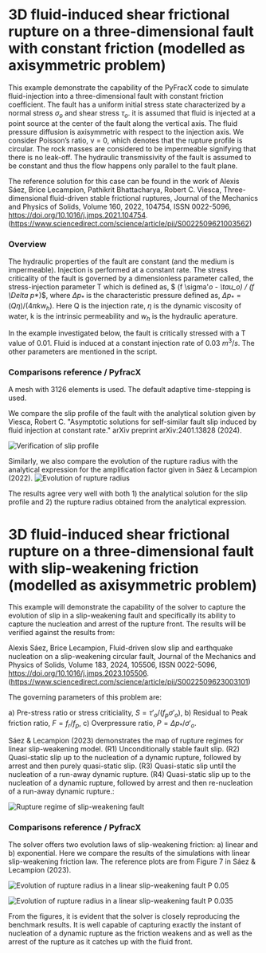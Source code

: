 # 3D fluid-induced shear frictional rupture on a three-dimensional fault with constant friction (modelled as axisymmetric problem)

This example demonstrate the capability of the PyFracX code to simulate fluid-injection into a three-dimensional fault with constant friction coefficient.
The fault has a uniform initial stress state characterized by a normal stress $\sigma_o$ and shear stress $\tau_o$. it is assumed that fluid is injected at a point source at the center of the fault along the vertical axis. The fluid pressure diffusion is axisymmetric with respect to the injection axis. We consider Poisson’s ratio, ν = 0, which denotes that the rupture profile is circular. The rock masses are considered to be impermeable signifying that there is no leak-off. The hydraulic
transmissivity of the fault is assumed to be constant and thus the flow happens only parallel to the fault plane.

The reference solution for this case can be found in the work of 
Alexis Sáez, Brice Lecampion, Pathikrit Bhattacharya, Robert C. Viesca,
Three-dimensional fluid-driven stable frictional ruptures,
Journal of the Mechanics and Physics of Solids,
Volume 160,
2022,
104754,
ISSN 0022-5096,
https://doi.org/10.1016/j.jmps.2021.104754.
(https://www.sciencedirect.com/science/article/pii/S0022509621003562)

### Overview
The hydraulic properties of the fault are constant (and the medium is impermeable). Injection is performed at a constant rate. The stress criticality of the fault is governed by a dimensionless parameter called, the stress-injection parameter T which is defined as, $ (f \sigma'_o - \tau_o) / (f \Delta p_*)$, where $\Delta p_*$ is the characteristic pressure defined as,
$\Delta p_* = (Q \eta) / (4 \pi k w_h)$. Here Q is the injection rate, $\eta$ is the dynamic viscosity of water, k is the intrinsic permeability and $w_h$ is the hydraulic aperature.

In the example investigated below, the fault is critically stressed with a T value of 0.01. Fluid is induced at a constant injection rate of 0.03 $m^3/s$. The other parameters are mentioned in the script.

### Comparisons reference / PyfracX

A mesh with 3126 elements is used. The default adaptive time-stepping is used. 

We compare the slip profile of the fault with the analytical solution given by Viesca, Robert C. "Asymptotic solutions for self-similar fault slip induced by fluid injection at constant rate." arXiv preprint arXiv:2401.13828 (2024). 

![Verification of slip profile](./slip_const_fric.png)

Similarly, we also compare the evolution of the rupture radius with the analytical expression for the amplification factor given in Sáez & Lecampion (2022).
![Evolution of rupture radius](./rupture_radius.png)

The results agree very well with both 1) the analytical solution for the slip profile and 2) the rupture radius obtained from the analytical expression.

# 3D fluid-induced shear frictional rupture on a three-dimensional fault with slip-weakening friction (modelled as axisymmetric problem)

This example will demonstrate the capability of the solver to capture the evolution of slip in a slip-weakening fault and specifically its ability to capture the nucleation and arrest of the rupture front. The results will be verified against the results from: 

Alexis Sáez, Brice Lecampion,
Fluid-driven slow slip and earthquake nucleation on a slip-weakening circular fault,
Journal of the Mechanics and Physics of Solids,
Volume 183,
2024,
105506,
ISSN 0022-5096,
https://doi.org/10.1016/j.jmps.2023.105506.
(https://www.sciencedirect.com/science/article/pii/S0022509623003101)

The governing parameters of this problem are:

a) Pre-stress ratio or stress criticiality, $S = \tau'_o/(f_p \sigma'_o)$, 
b) Residual to Peak friction ratio, $F = f_r/f_p$, 
c) Overpressure ratio, $P = \Delta p_*/\sigma'_o$.

 Sáez & Lecampion (2023) demonstrates the map of rupture regimes for linear slip-weakening model. (R1) Unconditionally stable fault slip. (R2) Quasi-static slip up to the nucleation of a dynamic rupture, followed by arrest and then purely quasi-static slip. (R3) Quasi-static slip until the nucleation of a run-away dynamic rupture. (R4) Quasi-static slip up to the nucleation of a dynamic rupture, followed by arrest and then re-nucleation of a run-away dynamic rupture.:

![Rupture regime of slip-weakening fault](./Rupture_regime.png)

### Comparisons reference / PyfracX
The solver offers two evolution laws of slip-weakening friction: a) linear and b) exponential. Here we compare the results of the simulations with linear slip-weakening friction law. The reference plots are from Figure 7 in Sáez & Lecampion (2023). 

![Evolution of rupture radius in a linear slip-weakening fault P 0.05](./lw_0_05_verification.png)

![Evolution of rupture radius in a linear slip-weakening fault P 0.035](./lw_0_035_verification.png)

From the figures, it is evident that the solver is closely reproducing the benchmark results. It is well capable of capturing exactly the instant of nucleation of a dynamic rupture as the friction weakens and as well as the arrest of the rupture as it catches up with the fluid front. 